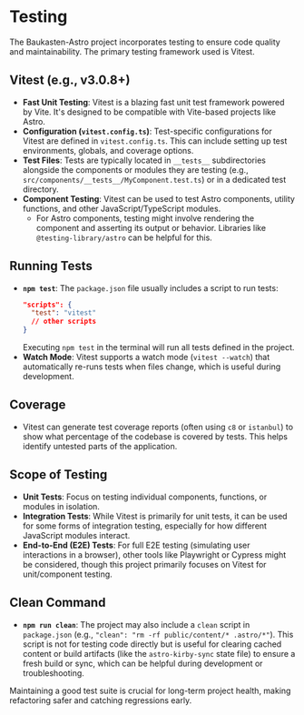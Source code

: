 # Testing

The Baukasten-Astro project incorporates testing to ensure code quality and maintainability. The primary testing framework used is Vitest.

## Vitest (e.g., v3.0.8+)

- **Fast Unit Testing**: Vitest is a blazing fast unit test framework powered by Vite. It's designed to be compatible with Vite-based projects like Astro.
- **Configuration (`vitest.config.ts`)**: Test-specific configurations for Vitest are defined in `vitest.config.ts`. This can include setting up test environments, globals, and coverage options.
- **Test Files**: Tests are typically located in `__tests__` subdirectories alongside the components or modules they are testing (e.g., `src/components/__tests__/MyComponent.test.ts`) or in a dedicated test directory.
- **Component Testing**: Vitest can be used to test Astro components, utility functions, and other JavaScript/TypeScript modules.
  - For Astro components, testing might involve rendering the component and asserting its output or behavior. Libraries like `@testing-library/astro` can be helpful for this.

## Running Tests

- **`npm test`**: The `package.json` file usually includes a script to run tests:
  ```json
  "scripts": {
    "test": "vitest"
    // other scripts
  }
  ```
  Executing `npm test` in the terminal will run all tests defined in the project.
- **Watch Mode**: Vitest supports a watch mode (`vitest --watch`) that automatically re-runs tests when files change, which is useful during development.

## Coverage

- Vitest can generate test coverage reports (often using `c8` or `istanbul`) to show what percentage of the codebase is covered by tests. This helps identify untested parts of the application.

## Scope of Testing

- **Unit Tests**: Focus on testing individual components, functions, or modules in isolation.
- **Integration Tests**: While Vitest is primarily for unit tests, it can be used for some forms of integration testing, especially for how different JavaScript modules interact.
- **End-to-End (E2E) Tests**: For full E2E testing (simulating user interactions in a browser), other tools like Playwright or Cypress might be considered, though this project primarily focuses on Vitest for unit/component testing.

## Clean Command

- **`npm run clean`**: The project may also include a `clean` script in `package.json` (e.g., `"clean": "rm -rf public/content/* .astro/*"`). This script is not for testing code directly but is useful for clearing cached content or build artifacts (like the `astro-kirby-sync` state file) to ensure a fresh build or sync, which can be helpful during development or troubleshooting.

Maintaining a good test suite is crucial for long-term project health, making refactoring safer and catching regressions early.
